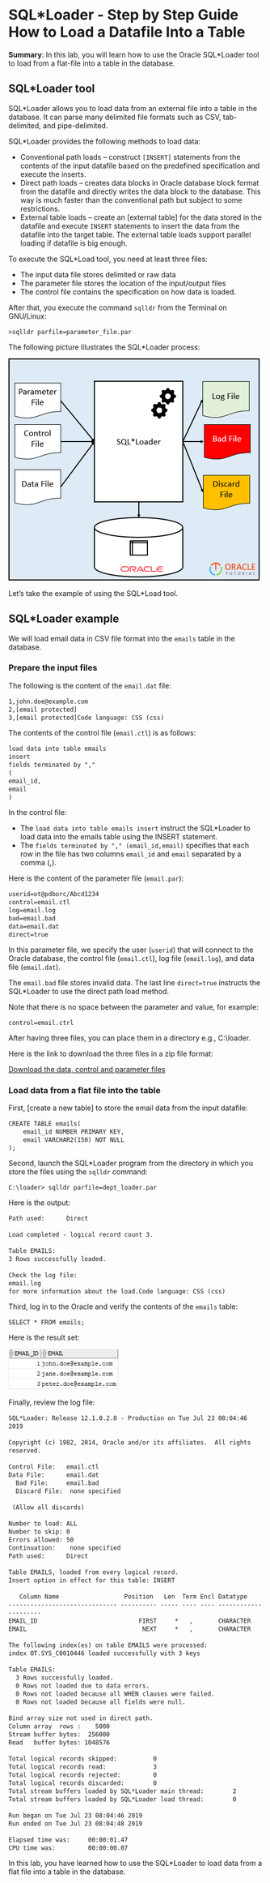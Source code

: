 # SQL*Loader - Step by Step Guide How to Load a Datafile Into a Table
**Summary**: In this lab, you will learn how to use the Oracle SQL\*Loader tool to load from a flat-file into a table in the database.

SQL\*Loader tool
--------------------------------

SQL\*Loader allows you to load data from an external file into a table in the database. It can parse many delimited file formats such as CSV, tab-delimited, and pipe-delimited.

SQL\*Loader provides the following methods to load data:

*   Conventional path loads – construct `[INSERT]` statements from the contents of the input datafile based on the predefined specification and execute the inserts.
*   Direct path loads – creates data blocks in Oracle database block format from the datafile and directly writes the data block to the database. This way is much faster than the conventional path but subject to some restrictions.
*   External table loads – create an [external table] for the data stored in the datafile and execute `INSERT` statements to insert the data from the datafile into the target table. The external table loads support parallel loading if datafile is big enough.

To execute the SQL\*Load tool, you need at least three files:

*   The input data file stores delimited or raw data
*   The parameter file stores the location of the input/output files
*   The control file contains the specification on how data is loaded.

After that, you execute the command `sqlldr` from the Terminal on GNU/Linux:

```
>sqlldr parfile=parameter_file.par

```


The following picture illustrates the SQL\*Loader process:

![Oracle SQL*Loader](./images/oracle-sqlloader.png)

Let’s take the example of using the SQL\*Load tool.

SQL\*Loader example
-------------------

We will load email data in CSV file format into the `emails` table in the database.

### Prepare the input files

The following is the content of the `email.dat` file:

```
1,john.doe@example.com
2,[email protected]
3,[email protected]Code language: CSS (css)
```


The contents of the control file (`email.ctl`) is as follows:

```
load data into table emails
insert
fields terminated by ","
(
email_id,
email
)
```


In the control file:

*   The `load data into table emails insert` instruct the SQL\*Loader to load data into the emails table using the INSERT statement.
*   The `fields terminated by "," (email_id,email)` specifies that each row in the file has two columns `email_id` and `email` separated by a comma (,).

Here is the content of the parameter file (`email.par`):

```
userid=ot@pdborc/Abcd1234
control=email.ctl
log=email.log
bad=email.bad
data=email.dat
direct=true
```


In this parameter file, we specify the user (`userid`) that will connect to the Oracle database, the control file (`email.ctl`), log file (`email.log`), and data file (`email.dat`).

The `email.bad` file stores invalid data. The last line `direct=true` instructs the SQL\*Loader to use the direct path load method.

Note that there is no space between the parameter and value, for example:

```
control=email.ctrl
```


After having three files, you can place them in a directory e.g., C:\\loader.

Here is the link to download the three files in a zip file format:

[Download the data, control and parameter files](./images/sqlloader-files.zip)

### Load data from a flat file into the table

First, [create a new table] to store the email data from the input datafile:

```
CREATE TABLE emails(
    email_id NUMBER PRIMARY KEY,
    email VARCHAR2(150) NOT NULL
);

```


Second, launch the SQL\*Loader program from the directory in which you store the files using the `sqlldr` command:

```
C:\loader> sqlldr parfile=dept_loader.par
```


Here is the output:

```
Path used:      Direct

Load completed - logical record count 3.

Table EMAILS:
3 Rows successfully loaded.

Check the log file:
email.log
for more information about the load.Code language: CSS (css)
```


Third, log in to the Oracle and verify the contents of the `emails` table:

```
SELECT * FROM emails;

```


Here is the result set:

![SQL*Loader Example](./images/oracle-sqlloader-output.png)

Finally, review the log file:

```
SQL*Loader: Release 12.1.0.2.0 - Production on Tue Jul 23 08:04:46 2019

Copyright (c) 1982, 2014, Oracle and/or its affiliates.  All rights reserved.

Control File:   email.ctl
Data File:      email.dat
  Bad File:     email.bad
  Discard File:  none specified
 
 (Allow all discards)

Number to load: ALL
Number to skip: 0
Errors allowed: 50
Continuation:    none specified
Path used:      Direct

Table EMAILS, loaded from every logical record.
Insert option in effect for this table: INSERT

   Column Name                  Position   Len  Term Encl Datatype
------------------------------ ---------- ----- ---- ---- ---------------------
EMAIL_ID                            FIRST     *   ,       CHARACTER            
EMAIL                                NEXT     *   ,       CHARACTER            

The following index(es) on table EMAILS were processed:
index OT.SYS_C0010446 loaded successfully with 3 keys

Table EMAILS:
  3 Rows successfully loaded.
  0 Rows not loaded due to data errors.
  0 Rows not loaded because all WHEN clauses were failed.
  0 Rows not loaded because all fields were null.

Bind array size not used in direct path.
Column array  rows :    5000
Stream buffer bytes:  256000
Read   buffer bytes: 1048576

Total logical records skipped:          0
Total logical records read:             3
Total logical records rejected:         0
Total logical records discarded:        0
Total stream buffers loaded by SQL*Loader main thread:        2
Total stream buffers loaded by SQL*Loader load thread:        0

Run began on Tue Jul 23 08:04:46 2019
Run ended on Tue Jul 23 08:04:48 2019

Elapsed time was:     00:00:01.47
CPU time was:         00:00:00.07
```


In this lab, you have learned how to use the SQL\*Loader to load data from a flat file into a table in the database.
